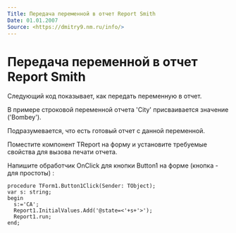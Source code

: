 ```yaml
---
Title: Передача переменной в отчет Report Smith
Date: 01.01.2007
Source: <https://dmitry9.nm.ru/info/>
---
```



Передача переменной в отчет Report Smith
========================================

Следующий код показывает, как передать переменную в отчет.

В примере строковой переменной отчета \'City\' присваивается значение
(\'Bombey\').

Подразумевается, что есть готовый отчет с данной переменной.

Поместите компонент TReport на форму и установите требуемые свойства для
вызова печати отчета.

Напишите обработчик OnClick для кнопки Button1 на форме
(кнопка - для простоты) :

    procedure TForm1.Button1Click(Sender: TObject);
    var s: string;
    begin
      s:='CA';
      Report1.InitialValues.Add('@state=<'+s+'>');
      Report1.run;
    end;

